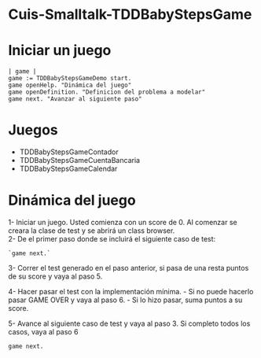 # Cuis-Smalltalk-TDDBabyStepsGame



# Iniciar un juego

```Smalltalk
| game |
game := TDDBabyStepsGameDemo start. 
game openHelp. "Dinámica del juego"
game openDefinition. "Definicion del problema a modelar"
game next. "Avanzar al siguiente paso"

```
# Juegos

- TDDBabyStepsGameContador
- TDDBabyStepsGameCuentaBancaria
- TDDBabyStepsGameCalendar


# Dinámica del juego

1- Iniciar un juego. Usted comienza con un score de 0. Al comenzar se creara la clase de test y se abrirá un class browser.  
2- De el primer paso donde se incluirá el siguiente caso de test: 

	`game next.` 

3- Correr el test generado en el paso anterior, si pasa de una resta puntos de su score y vaya al paso 5.

4- Hacer pasar el test con la implementación mínima. 
	- Si no puede hacerlo pasar GAME OVER y vaya al paso 6. 
	- Si lo hizo pasar, suma puntos a su score.

5- Avance al siguiente caso de test y vaya al paso 3. Si completo todos los casos, vaya al paso 6

`game next.`  
